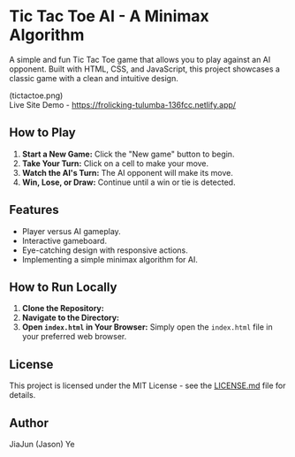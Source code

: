 # Tic Tac Toe AI - A Minimax Algorithm

A simple and fun Tic Tac Toe game that allows you to play against an AI opponent. Built with HTML, CSS, and JavaScript, this project showcases a classic game with a clean and intuitive design.

(tictactoe.png)  
Live Site Demo - https://frolicking-tulumba-136fcc.netlify.app/

## How to Play

1. **Start a New Game:** Click the "New game" button to begin.
2. **Take Your Turn:** Click on a cell to make your move.
3. **Watch the AI's Turn:** The AI opponent will make its move.
4. **Win, Lose, or Draw:** Continue until a win or tie is detected.

## Features

- Player versus AI gameplay.
- Interactive gameboard.
- Eye-catching design with responsive actions.
- Implementing a simple minimax algorithm for AI.

## How to Run Locally

1. **Clone the Repository:**
2. **Navigate to the Directory:**
3. **Open `index.html` in Your Browser:**
Simply open the `index.html` file in your preferred web browser.


## License

This project is licensed under the MIT License - see the [LICENSE.md](LICENSE.md) file for details.

## Author
JiaJun (Jason) Ye


